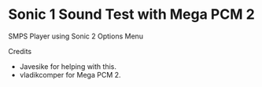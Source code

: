 # Sonic 1 Sound Test with Mega PCM 2
SMPS Player using Sonic 2 Options Menu

Credits
- Javesike for helping with this.
- vladikcomper for Mega PCM 2.
